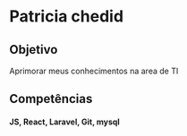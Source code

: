 # Patricia chedid



## Objetivo

Aprimorar meus conhecimentos na area de TI


## Competências
#### JS, React, Laravel, Git, mysql
